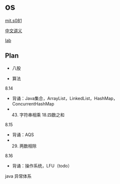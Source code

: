 # os

[mit.s081](https://pdos.csail.mit.edu/6.828/2020/schedule.html)

[中文讲义](https://mit-public-courses-cn-translatio.gitbook.io/mit6-s081/lec01-introduction-and-examples/1.9-exec-and-wait-systemcall)

[lab](https://www.cnblogs.com/YuanZiming/p/14218997.html)

## Plan

- 八股

- 算法

8.14

- 背诵：Java集合，ArrayList，LinkedList，HashMap，ConcurrentHashMap
- 43. 字符串相乘 18.四数之和

8.15

- 背诵：AQS
- 29. 两数相除

8.16

- 背诵：操作系统，LFU（todo）



java 异常体系

